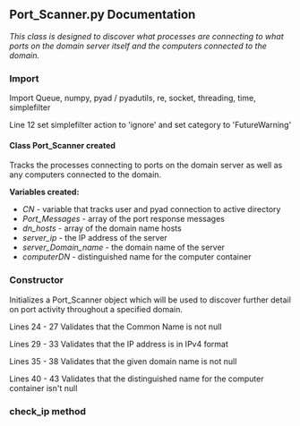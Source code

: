 ## Port_Scanner.py Documentation

_This class is designed to discover what processes are connecting to what ports on the domain server itself and the computers connected to the domain._

### Import
Import Queue, numpy, pyad / pyadutils, re, socket, threading, time, simplefilter

Line 12 
set simplefilter action to 'ignore' and set category to 'FutureWarning'

#### Class Port_Scanner created
Tracks the processes connecting to ports on the domain server as well as any computers connected to the domain.

**Variables created:**
* _CN_ - variable that tracks user and pyad connection to active directory
* _Port_Messages_ - array of the port response messages
* _dn_hosts_ - array of the domain name hosts
* _server_ip_ - the IP address of the server
* _server_Domain_name_ - the domain name of the server
* _computerDN_ - distinguished name for the computer container 

### Constructor 
Initializes a Port_Scanner object which will be used to discover further detail on port activity throughout a specified domain.

Lines 24 - 27
Validates that the Common Name is not null

Lines 29 - 33
Validates that the IP address is in IPv4 format

Lines 35 - 38
Validates that the given domain name is not null

Lines 40 - 43 
Validates that the distinguished name for the computer container isn't null

### check_ip method 
